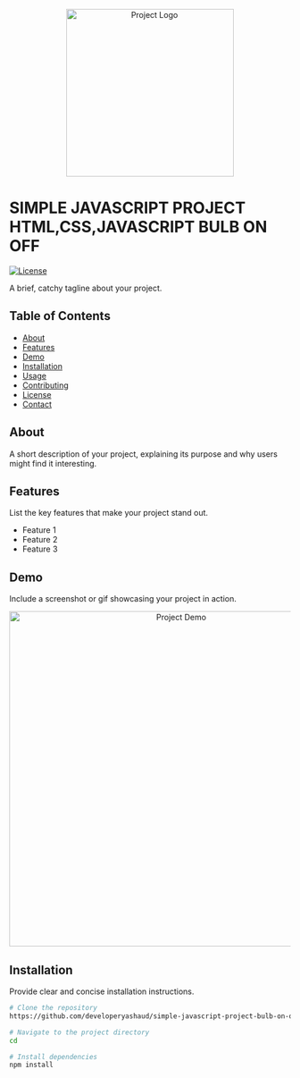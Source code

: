 <p align="center">
  <img src="https://png.pngtree.com/element_our/20200702/ourmid/pngtree-bulb-logo-pictures-image_2289662.jpg" alt="Project Logo" width="300">
</p>

# SIMPLE JAVASCRIPT PROJECT HTML,CSS,JAVASCRIPT BULB ON OFF

[![License](https://img.shields.io/badge/license-MIT-blue.svg)](LICENSE)

A brief, catchy tagline about your project.

## Table of Contents

- [About](#about)
- [Features](#features)
- [Demo](#demo)
- [Installation](#installation)
- [Usage](#usage)
- [Contributing](#contributing)
- [License](#license)
- [Contact](#contact)

## About

A short description of your project, explaining its purpose and why users might find it interesting.

## Features

List the key features that make your project stand out.

- Feature 1
- Feature 2
- Feature 3

## Demo

Include a screenshot or gif showcasing your project in action.

<p align="center">
  <img src="https://png.pngtree.com/element_our/20200702/ourmid/pngtree-bulb-logo-pictures-image_2289662.jpg" alt="Project Demo" width="600">
</p>

## Installation

Provide clear and concise installation instructions.

```bash
# Clone the repository
https://github.com/developeryashaud/simple-javascript-project-bulb-on-off.git

# Navigate to the project directory
cd

# Install dependencies
npm install
